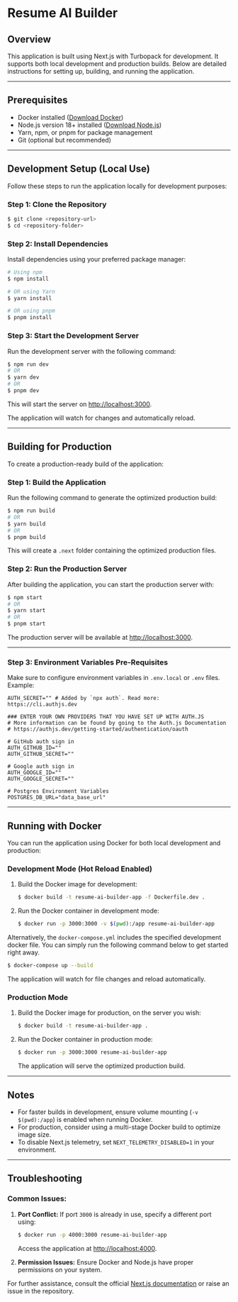 # Resume AI Builder

## Overview

This application is built using Next.js with Turbopack for development. It supports both local development and production builds. Below are detailed instructions for setting up, building, and running the application.

---

## Prerequisites

- Docker installed ([Download Docker](https://www.docker.com/products/docker-desktop/))
- Node.js version 18+ installed ([Download Node.js](https://nodejs.org/))
- Yarn, npm, or pnpm for package management
- Git (optional but recommended)

---

## Development Setup (Local Use)

Follow these steps to run the application locally for development purposes:

### Step 1: Clone the Repository

```bash
$ git clone <repository-url>
$ cd <repository-folder>
```

### Step 2: Install Dependencies

Install dependencies using your preferred package manager:

```bash
# Using npm
$ npm install

# OR using Yarn
$ yarn install

# OR using pnpm
$ pnpm install
```

### Step 3: Start the Development Server

Run the development server with the following command:

```bash
$ npm run dev
# OR
$ yarn dev
# OR
$ pnpm dev
```

This will start the server on [http://localhost:3000](http://localhost:3000).

The application will watch for changes and automatically reload.

---

## Building for Production

To create a production-ready build of the application:

### Step 1: Build the Application

Run the following command to generate the optimized production build:

```bash
$ npm run build
# OR
$ yarn build
# OR
$ pnpm build
```

This will create a `.next` folder containing the optimized production files.

### Step 2: Run the Production Server

After building the application, you can start the production server with:

```bash
$ npm start
# OR
$ yarn start
# OR
$ pnpm start
```

The production server will be available at [http://localhost:3000](http://localhost:3000).

---

### Step 3: Environment Variables Pre-Requisites

Make sure to configure environment variables in `.env.local` or `.env` files. Example:

```env
AUTH_SECRET="" # Added by `npx auth`. Read more: https://cli.authjs.dev

### ENTER YOUR OWN PROVIDERS THAT YOU HAVE SET UP WITH AUTH.JS
# More information can be found by going to the Auth.js Documentation
# https://authjs.dev/getting-started/authentication/oauth

# GitHub auth sign in
AUTH_GITHUB_ID=""
AUTH_GITHUB_SECRET=""

# Google auth sign in
AUTH_GOOGLE_ID=""
AUTH_GOOGLE_SECRET=""

# Postgres Environment Variables
POSTGRES_DB_URL="data_base_url"
```

---

## Running with Docker

You can run the application using Docker for both local development and production:

### Development Mode (Hot Reload Enabled)

1. Build the Docker image for development:
   ```bash
   $ docker build -t resume-ai-builder-app -f Dockerfile.dev .
   ```
2. Run the Docker container in development mode:

   ```bash
   $ docker run -p 3000:3000 -v $(pwd):/app resume-ai-builder-app
   ```

Alternatively, the `docker-compose.yml` includes the specified development docker file. You can simply run the following command below to get started right away.

```bash
$ docker-compose up --build
```

The application will watch for file changes and reload automatically.

### Production Mode

1. Build the Docker image for production, on the server you wish:
   ```bash
   $ docker build -t resume-ai-builder-app .
   ```
2. Run the Docker container in production mode:

   ```bash
   $ docker run -p 3000:3000 resume-ai-builder-app
   ```

   The application will serve the optimized production build.

---

## Notes

- For faster builds in development, ensure volume mounting (`-v $(pwd):/app`) is enabled when running Docker.
- For production, consider using a multi-stage Docker build to optimize image size.
- To disable Next.js telemetry, set `NEXT_TELEMETRY_DISABLED=1` in your environment.

---

## Troubleshooting

### Common Issues:

1. **Port Conflict:** If port `3000` is already in use, specify a different port using:

   ```bash
   $ docker run -p 4000:3000 resume-ai-builder-app
   ```

   Access the application at [http://localhost:4000](http://localhost:4000).

2. **Permission Issues:** Ensure Docker and Node.js have proper permissions on your system.

For further assistance, consult the official [Next.js documentation](https://nextjs.org/docs) or raise an issue in the repository.
